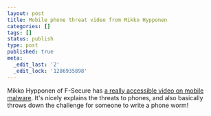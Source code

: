 ```yaml
---
layout: post
title: Mobile phone threat video from Mikko Hypponen
categories: []
tags: []
status: publish
type: post
published: true
meta:
  _edit_last: '2'
  _edit_lock: '1286935898'
---
```

Mikko Hypponen of F-Secure has <a href="http://www.youtube.com/watch?v=fJMLr8BDQq8
">a really accessible video on mobile malware</a>.  It's nicely explains the threats to phones, and also basically throws
down the challenge for someone to write a phone worm!
